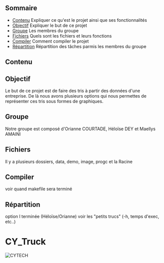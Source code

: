 ## Sommaire
- [Contenu](#contenu) Expliquer ce qu'est le projet ainsi que ses fonctionnalités
- [Objectif](#objectif) Expliquer le but de ce projet
- [Groupe](#groupe) Les membres du groupe 
- [Fichiers](#fichiers) Quels sont les fichiers et leurs fonctions
- [Compiler](#compiler) Comment compiler le projet
- [Répartition](#répartition) Répartition des tâches parmis les membres du groupe

## Contenu

## Objectif 

Le but de ce projet est de faire des tris à partir des données d'une entreprise. De là nous avons plusieurs options qui nous permettes de représenter ces tris sous formes de graphiques.

## Groupe 

Notre groupe est composé d'Orianne COURTADE, Héloïse DEY et Maellys AMAINI

## Fichiers

Il y a plusieurs dossiers, data, demo, image, progc et la Racine

## Compiler 

voir quand makefile sera terminé 

## Répartition 

option l terminée (Héloïse/Orianne)
voir les "petits trucs" (-h, temps d'exec, etc..)

# CY_Truck
![CYTECH](https://github.com/Sikaaaa/CY_Truck_2/CY_Truck/CY_Tech_logo.jpg)
